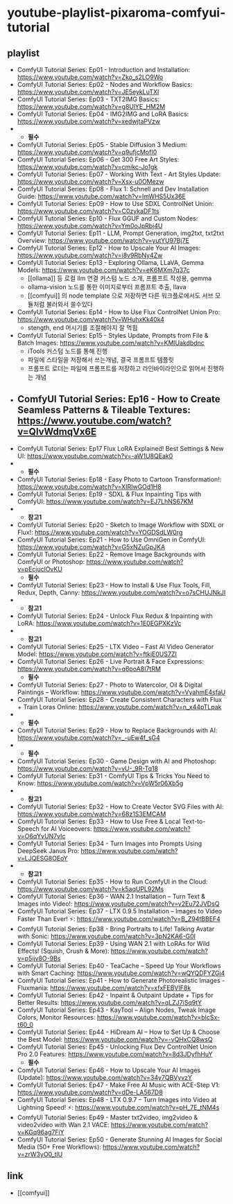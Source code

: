# youtube-playlist-pixaroma-comfyui-tutorial

## playlist
- ComfyUI Tutorial Series: Ep01 - Introduction and Installation: https://www.youtube.com/watch?v=Zko_s2LO9Wo
- ComfyUI Tutorial Series: Ep02 - Nodes and Workflow Basics: https://www.youtube.com/watch?v=JE5eykLuTXI
- ComfyUI Tutorial Series: Ep03 - TXT2IMG Basics: https://www.youtube.com/watch?v=g8UlYE_HM2M
- ComfyUI Tutorial Series: Ep04 - IMG2IMG and LoRA Basics: https://www.youtube.com/watch?v=xedwjtaPVzw
- - **필수**
- ComfyUI Tutorial Series: Ep05 - Stable Diffusion 3 Medium: https://www.youtube.com/watch?v=q9ufjcMofI0
- ComfyUI Tutorial Series: Ep06 - Get 300 Free Art Styles: https://www.youtube.com/watch?v=cmikc-Jo1gk
- ComfyUI Tutorial Series: Ep07 - Working With Text - Art Styles Update: https://www.youtube.com/watch?v=Xsx-u0OMezw
- ComfyUI Tutorial Series: Ep08 - Flux 1: Schnell and Dev Installation Guide: https://www.youtube.com/watch?v=ImWHS5Ux36E
- ComfyUI Tutorial Series: Ep09 - How to Use SDXL ControlNet Union: https://www.youtube.com/watch?v=C0zykaDF1ts
- ComfyUI Tutorial Series: Ep10 - Flux GGUF and Custom Nodes: https://www.youtube.com/watch?v=Ym0oJpRbj4U
- ComfyUI Tutorial Series: Ep11 - LLM, Prompt Generation, img2txt, txt2txt Overview: https://www.youtube.com/watch?v=yutYU97Bj7E
- ComfyUI Tutorial Series: Ep12 - How to Upscale Your AI Images: https://www.youtube.com/watch?v=i8v9RbNy4Zw
- ComfyUI Tutorial Series: Ep13 - Exploring Ollama, LLaVA, Gemma Models: https://www.youtube.com/watch?v=eK6MXm7q37c
  - [[ollama]] 등 로컬 llm 연결 커스텀 노드 소개, 프롬프트 작성용, gemma
  - ollama-vision 노드를 통한 이미지로부터 프롬프트 추출, llava
  - [[comfyui]] 의 node template 으로 저장하면 다른 워크플로에서도 서브 모듈처럼 불러와서 쓸수있다
- ComfyUI Tutorial Series: Ep14 - How to Use Flux ControlNet Union Pro: https://www.youtube.com/watch?v=WHuhxKk40k4
  - stength, end 머시기를 조절해야지 잘 먹힘
- ComfyUI Tutorial Series: Ep15 - Styles Update, Prompts from File & Batch Images: https://www.youtube.com/watch?v=KMlUakdbdnc
  - iTools 커스텀 노드를 통해 진행
  - 파일에 스타일을 저장해서 쓰는개념, 결국 프롬프트 템플릿
  - 프롬프트 로더는 파일에 프롬프트를 저장하고 라인바이라인으로 읽어서 진행하는 개념
- ComfyUI Tutorial Series: Ep16 - How to Create Seamless Patterns & Tileable Textures: https://www.youtube.com/watch?v=QIvWdmqVx6E
  - 
- ComfyUI Tutorial Series: Ep17   Flux LoRA Explained! Best Settings & New UI: https://www.youtube.com/watch?v=-aW1U8QEak0
- - **필수**
- ComfyUI Tutorial Series: Ep18 - Easy Photo to Cartoon Transformation!: https://www.youtube.com/watch?v=XIRIwGOd1H8
- ComfyUI Tutorial Series: Ep19 - SDXL & Flux Inpainting Tips with ComfyUI: https://www.youtube.com/watch?v=EJ7LhNS67KM
- - **참고1**
- ComfyUI Tutorial Series: Ep20 - Sketch to Image Workflow with SDXL or Flux!: https://www.youtube.com/watch?v=YOGDSdLW0rg
- ComfyUI Tutorial Series: Ep21 - How to Use OmniGen in ComfyUI: https://www.youtube.com/watch?v=G5xNZuGpJKA
- ComfyUI Tutorial Series: Ep22 - Remove Image Backgrounds with ComfyUI or Photoshop: https://www.youtube.com/watch?v=pEcjuclOvKU
  - **필수**
- ComfyUI Tutorial Series: Ep23 - How to Install & Use Flux Tools, Fill, Redux, Depth, Canny: https://www.youtube.com/watch?v=o7sCHUJNkJI
- - **참고1**
- ComfyUI Tutorial Series: Ep24 - Unlock Flux Redux & Inpainting with LoRA: https://www.youtube.com/watch?v=1E0EGPXKzVc
- - **참고1**
- ComfyUI Tutorial Series: Ep25 - LTX Video – Fast AI Video Generator Model: https://www.youtube.com/watch?v=ftkjE0US7ZI
- ComfyUI Tutorial Series: Ep26 - Live Portrait & Face Expressions: https://www.youtube.com/watch?v=q6poA8I7tRM
  - **필수**
- ComfyUI Tutorial Series: Ep27 - Photo to Watercolor, Oil & Digital Paintings – Workflow: https://www.youtube.com/watch?v=VyahmE4sfaU
- ComfyUI Tutorial Series: Ep28 - Create Consistent Characters with Flux + Train Loras Online: https://www.youtube.com/watch?v=n_x44pTLpak
- - **필수**
- ComfyUI Tutorial Series: Ep29 - How to Replace Backgrounds with AI: https://www.youtube.com/watch?v=_-uEw4f_sG4
- - **필수**
- ComfyUI Tutorial Series: Ep30 - Game Design with AI and Photoshop: https://www.youtube.com/watch?v=vU-_9R-Tq18
- ComfyUI Tutorial Series: Ep31 - ComfyUI Tips & Tricks You Need to Know: https://www.youtube.com/watch?v=VpW5r06Xb5g
- - **참고1**
- ComfyUI Tutorial Series: Ep32 - How to Create Vector SVG Files with AI: https://www.youtube.com/watch?v=68z1S3EMCAM
- ComfyUI Tutorial Series: Ep33 - How to Use Free & Local Text-to-Speech for AI Voiceovers: https://www.youtube.com/watch?v=O6qYvUN7vIc
- ComfyUI Tutorial Series: Ep34 - Turn Images into Prompts Using DeepSeek Janus Pro: https://www.youtube.com/watch?v=LJQESG8OEoY
- - **참고1**
- ComfyUI Tutorial Series: Ep35 - How to Run ComfyUI in the Cloud: https://www.youtube.com/watch?v=k5aqUPL92Ms
- ComfyUI Tutorial Series: Ep36 - WAN 2.1 Installation – Turn Text & Images into Video!: https://www.youtube.com/watch?v=v2Eu72JVDsQ
- ComfyUI Tutorial Series: Ep37 - LTX 0.9.5 Installation – Images to Video Faster Than Ever! ⚡: https://www.youtube.com/watch?v=B_Z94tBBEF4
- ComfyUI Tutorial Series: Ep38 - Bring Portraits to Life! Talking Avatar with Sonic: https://www.youtube.com/watch?v=3pN2KA6-G0I
- ComfyUI Tutorial Series: Ep39 - Using WAN 2.1 with LoRAs for Wild Effects! (Squish, Crush & More): https://www.youtube.com/watch?v=p5ijv8O-9Bs
- ComfyUI Tutorial Series: Ep40 - TeaCache – Speed Up Your Workflows with Smart Caching: https://www.youtube.com/watch?v=wQYQDFYZGi4
- ComfyUI Tutorial Series: Ep41 - How to Generate Photorealistic Images - Fluxmania: https://www.youtube.com/watch?v=xfxFEBVIF8k
- ComfyUI Tutorial Series: Ep42 - Inpaint & Outpaint Update + Tips for Better Results: https://www.youtube.com/watch?v=qLZJ7iSq9tY
- ComfyUI Tutorial Series: Ep43 - KayTool – Align Nodes, Tweak Image Colors, Monitor Resources: https://www.youtube.com/watch?v=bIcSx-t60_0
- ComfyUI Tutorial Series: Ep44 - HiDream AI – How to Set Up & Choose the Best Model: https://www.youtube.com/watch?v=-vQHxCQ8wsQ
- ComfyUI Tutorial Series: Ep45 - Unlocking Flux Dev ControlNet Union Pro 2.0 Features: https://www.youtube.com/watch?v=8d3JDyfhHuY
  - **필수**
- ComfyUI Tutorial Series: Ep46 - How to Upscale Your AI Images (Update): https://www.youtube.com/watch?v=34y7QBVyvzY
- ComfyUI Tutorial Series: Ep47 - Make Free AI Music with ACE-Step V1: https://www.youtube.com/watch?v=dDe-LA567D8
- ComfyUI Tutorial Series: Ep48 - LTX 0.9.7 – Turn Images into Video at Lightning Speed! ⚡: https://www.youtube.com/watch?v=pH_7E_tNM4s
- ComfyUI Tutorial Series: Ep49 - Master txt2video, img2video & video2video with Wan 2.1 VACE: https://www.youtube.com/watch?v=KGq96ag7FiY
- ComfyUI Tutorial Series: Ep50 - Generate Stunning AI Images for Social Media (50+ Free Workflows): https://www.youtube.com/watch?v=zrW3yO0_tlU


## link
- [[comfyui]]
